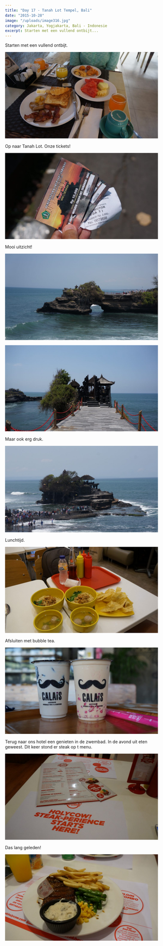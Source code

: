 ```yaml
---
title: "Day 17 - Tanah Lot Tempel, Bali"
date: "2015-10-28"
image: "/uploads/image316.jpg"
category: Jakarta, Yogjakarta, Bali - Indonesie
excerpt: Starten met een vullend ontbijt...
---
```


Starten met een vullend ontbijt.

![image](/uploads/image314-1024x576.jpg)

Op naar Tanah Lot. Onze tickets!

![image](/uploads/image315-1024x576.jpg)

Mooi uitzicht!

![image](/uploads/image317-1024x576.jpg)

![image](/uploads/image318-1024x576.jpg)

Maar ook erg druk.

![image](/uploads/image316-1024x576.jpg)

Lunchtijd.

![image](/uploads/image319-1024x576.jpg)

Afsluiten met bubble tea.

![image](/uploads/image320-1024x576.jpg)

Terug naar ons hotel een genieten in de zwembad. In de avond uit eten geweest. Dit keer stond er steak op t menu.

![image](/uploads/image321-1024x576.jpg)

Das lang geleden!

![image](/uploads/image325-1024x576.jpg)
